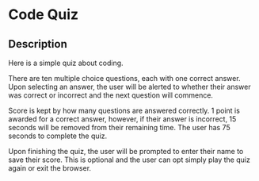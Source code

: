 # Code Quiz

## Description

Here is a simple quiz about coding.

There are ten multiple choice questions, each with one correct answer. Upon selecting an answer, the user will be alerted to whether their answer was correct or incorrect and the next question will commence.

Score is kept by how many questions are answered correctly. 1 point is awarded for a correct answer, however, if their answer is incorrect, 15 seconds will be removed from their remaining time. The user has 75 seconds to complete the quiz.

Upon finishing the quiz, the user will be prompted to enter their name to save their score. This is optional and the user can opt simply play the quiz again or exit the browser.